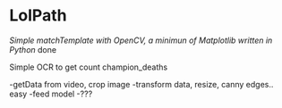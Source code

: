 # LolPath
_Simple matchTemplate with OpenCV, a minimun of Matplotlib written in Python_ done

Simple OCR to get count champion_deaths

-getData from video, crop image
-transform data, resize, canny edges.. easy
-feed model
-???

